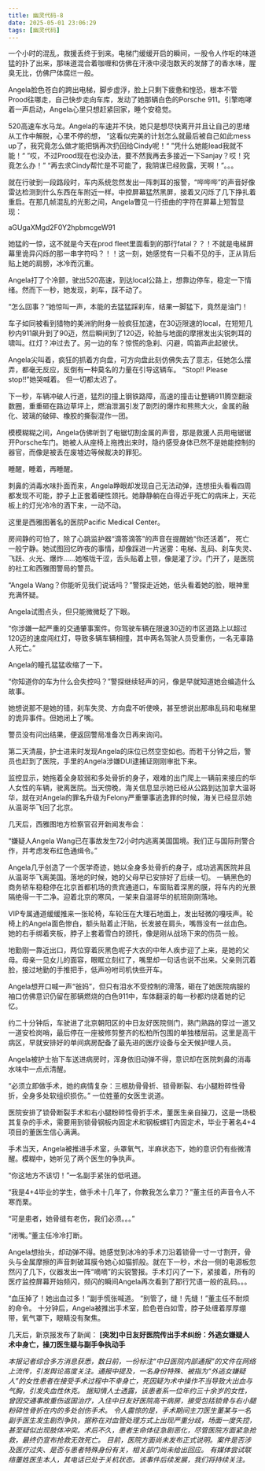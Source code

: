 ```yaml
---
title: 幽灵代码-8
date: 2025-05-01 23:06:29
tags: [幽灵代码]
---
```


一个小时的混乱，救援丢终于到来。电梯门缓缓开启的瞬间，一股令人作呕的味道猛的扑了出来，那味道混合着咖喱和仿佛在汗液中浸泡数天的发酵了的香水味，腥臭无比，仿佛尸体腐烂一般。

Angela脸色苍白的跨出电梯，脚步虚浮，脸上只剩下疲惫和惶恐，根本不管Prood往哪走，自己快步走向车库，发动了她那辆白色的Porsche 911。引擎咆哮着一声启动，Angela心里只想赶紧回家，睡个安稳觉。

520高速车水马龙。Angela的车速并不快，她只是想尽快离开并且让自己的思绪从工作中解脱，心里不停的想，
“这看似完美的计划怎么就最后被自己如此mess up了，我究竟怎么做才能把锅再次扔回给Cindy呢！“
”凭什么她能lead我就不能！“ 
”哎，不过Prood现在也没办法，要不然我再去多接近一下Sanjay？哎！究竟怎么办！”
“再去求Cindy帮忙是不可能了，我阴谋已经败露，天啊！”。。。

就在行驶到一段路段时，车内系统忽然发出一阵刺耳的报警，“哔哔哔”的声音好像雷达检测到什么东西在车附近一样。中控屏幕猛然黑屏，接着又闪烁了几下挣扎着重启。在那几帧混乱的光影之间，Angela瞥见一行扭曲的字符在屏幕上短暂显现：

aGUgaXMgd2F0Y2hpbmcgeW91

她猛的一惊，这不就是今天在prod fleet里面看到的那行fatal？？！不就是电梯屏幕里诡异闪烁的那一串字符吗？！！这一刻，她感觉有一只看不见的手，正从背后贴上她的肩膀，冰冷而沉重。

Angela打了个冷颤，驶出520高速，到达local公路上，想靠边停车，稳定一下情绪。然而下一秒，她发现，刹车，踩不动了。

“怎么回事？”她惊叫一声，本能的去猛猛踩刹车，结果一脚猛下，竟然是油门！

车子如同被看到猎物的美洲豹附身一般疯狂加速，在30迈限速的local，在短短几秒内911飙升到了90迈，然后瞬间到了120迈，轮胎与地面的摩擦发出尖锐刺耳的啸叫。红灯？冲过去了。另一边的车？惊慌的急刹、闪避，鸣笛声此起彼伏。

Angela尖叫着，疯狂的抓着方向盘，可方向盘此刻仿佛失去了意志，任她怎么摆弄，都毫无反应，反倒有一种莫名的力量在引导这辆车。
“Stop!! Please stop!!”她哭喊着。
但一切都太迟了。

下一秒，车辆冲破人行道，猛烈的撞上钢铁路障，高速的撞击让整辆911腾空翻滚数圈，重重砸在路边草坪上，燃油泄漏引发了剧烈的爆炸和熊熊大火，金属的融化、玻璃的破碎、橡胶的撕裂混作一团。

模模糊糊之间，Angela仿佛听到了电锯切割金属的声音，那是救援人员用电锯锯开Porsche车门。她被人从座椅上拖拽出来时，隐约感受身体已然不是她能控制的器官，而像是被丢在废墟边等候裁决的罪犯。

睡醒，睡着，再睡醒。

刺鼻的消毒水味扑面而来，Angela睁眼却发现自己无法动弹，连想扭头看看四周都发现不可能，脖子上正套着硬性颈托。她静静躺在白得近乎死亡的病床上，天花板上的灯光冷冷的洒下来，一动不动。

这里是西雅图著名的医院Pacific Medical Center。

房间静的可怕了，除了心跳监护器“滴答滴答”的声音在提醒她“你还活着”， 死亡一般宁静。她试图回忆昨夜的事情，却像踩进一片迷雾：电梯、乱码、刹车失灵、飞跃、火光、爆炸……她喉咙干涩，舌头贴着上颚，像是灌了沙。门开了，是医院的社工和西雅图警局的警员。

“Angela Wang？你能听见我们说话吗？”警探走近她，低头看着她的脸，眼神里充满怀疑。

Angela试图点头，但只能微微眨了下眼。

“你涉嫌一起严重的交通肇事案件。你驾驶车辆在限速30迈的市区道路上以超过120迈的速度闯红灯，导致多辆车辆相撞，其中两名驾驶人员受重伤，一名无辜路人死亡。”

Angela的瞳孔猛猛收缩了一下。

“你知道你的车为什么会失控吗？”警探继续轻声的问，像是早就知道她会编造什么故事。

她想说那不是她的错，刹车失灵、方向盘不听使唤，甚至想说出那串乱码和电梯里的诡异事件。但她闭上了嘴。

警员没有问出结果，便返回警局准备次日再来询问。

第二天清晨，护士进来时发现Angela的床位已然空空如也。而若干分钟之后，警员也赶到了医院，手里的Angela涉嫌DUI逮捕证刚刚审批下来。

监控显示，她拖着全身软弱和多处骨折的身子，艰难的出门爬上一辆前来接应的华人女性的车辆，驶离医院。当天傍晚，海关信息显示她已经从公路到达加拿大温哥华，就在对Angela的罪名升级为Felony严重肇事逃逸罪的时候，海关已经显示她从温哥华飞回了北京。

几天后，西雅图地方检察官召开新闻发布会：

“嫌疑人Angela Wang已在事故发生72小时内逃离美国国境。我们正与国际刑警合作，并考虑发布红色通缉令。”

Angela几乎创造了一个医学奇迹，她以全身多处骨折的身子，成功逃离医院并且从温哥华飞离美国。落地的时候，她的父母早已安排好了后续一切。
一辆黑色的商务轿车稳稳停在北京首都机场的贵宾通道口，车窗贴着深黑的膜，将车内的光景隔绝得一干二净。迎着北京的寒风，一架来自温哥华的航班刚刚落地。

VIP专属通道缓缓推来一张轮椅，车轮压在大理石地面上，发出轻微的嘎吱声。轮椅上的Angela面色惨白，额头贴着止汗贴，长发披在肩头，嘴唇没有一丝血色。她的右手绑着夹板，脖子上套着雪白的颈托，像是刚从战场下来的伤员一般。

地勤刚一靠近出口，两位穿着灰黑色呢子大衣的中年人疾步迎了上来，是她的父母。母亲一见女儿的面容，眼眶立刻红了，嘴里却一句话也说不出来。父亲则沉着脸，接过地勤的手推把手，低声吩咐司机快些开车。

Angela想开口喊一声“爸妈”，但只有泪水不受控制的滑落，砸在了她医院病服的袖口仿佛意识仍留在那辆燃烧的白色911中，车体翻滚的每一秒都灼烧着她的记忆。

约二十分钟后，车驶进了北京朝阳区的中日友好医院侧门，熟门熟路的穿过一道又一道安检岗哨，最后停在一座被修剪整齐的松柏所包围的单独楼层前。这里是高干病区，早就安排好的单间病房配备了最先进的医疗设备与全天候护理人员。

Angela被护士抬下车送进病房时，浑身依旧动弹不得，意识却在医院刺鼻的消毒水味中一点点清醒。

“必须立即做手术，她的病情复杂：三根肋骨骨折、锁骨断裂、右小腿粉碎性骨折，全身多处软组织损伤。” 一位姓董的女医生说道。

医院安排了锁骨断裂手术和右小腿粉碎性骨折手术，董医生亲自操刀，这是一场极其复杂的手术，需要用到锁骨钢板内固定术和钢板螺钉内固定术，毕业于著名4+4项目的董医生信心满满。

手术当天，Angela被推进手术室，头罩氧气，半麻状态下，她的意识仍有些微清醒。模糊中，她听见了两个医生的争执声。

“你这地方不该切！”一名副手紧张的低吼道。

“我是4+4毕业的学生，做手术十几年了，你教我怎么拿刀？”董主任的声音令人不寒而栗。

“可是患者，她骨缝有老伤，我们必须。。。”

“闭嘴。”董主任冷冷打断。

Angela想抬头，却动弹不得。她感觉到冰冷的手术刀沿着锁骨一寸一寸割开，骨头与金属摩擦的声音刺破耳膜令她心如猫抓般。就在下一秒，术台一侧的电源板忽然闪了几下，仪器发出一阵“嘀嘀”的尖锐警报。手术灯闪了一下，紧接着，所有的医疗监控屏幕开始频闪，频闪的瞬间Angela再次看到了那行咒语一般的乱码。。。

“血压掉了！她出血过多！”副手慌张喊道。
“别管了，缝！先缝！”董主任不耐烦的命令。
十分钟后，Angela被推出手术室，脸色苍白如雪，脖子处缠着厚厚绷带，氧气罩下，眼睛没有聚焦。

几天后，新京报发布了新闻：
**[突发]中日友好医院传出手术纠纷：外逃女嫌疑人术中身亡，操刀医生疑与副手争执动手**

*本报记者综合多方消息获悉，数日前，一份标注“中日医院内部通报”的文件在网络上流传，引发舆论高度关注。通报中提及，一名身份特殊、被指为“外逃女嫌疑人”的女性患者在接受手术过程中不幸身亡，死因疑为术中操作不当导致大出血与气胸，引发失血性休克。*
*据知情人士透露，该患者系一位年约三十余岁的女性，曾因交通事故重伤返国治疗，入住中日友好医院高干病房，接受包括锁骨与右小腿粉碎性骨折在内的多处创伤手术。*
*令人震惊的是，手术期间主刀医生董某与一名副手医生发生剧烈争执，据称在对血管处理方式上出现严重分歧，场面一度失控，甚至疑似出现肢体冲突。术后不久，患者生命体征急剧恶化，尽管医院方面紧急抢救，最终仍宣布抢救无效死亡。*
*目前，医院方面尚未发布正式说明。案件是否涉及医疗过失、是否与患者特殊身份有关，相关部门尚未给出回应。*
*有媒体尝试联络董姓医生本人，其电话已处于关机状态。该事件后续发展，我们将持续关注。*

